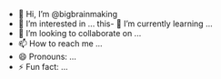 - 👋 Hi, I’m @bigbrainmaking
- 👀 I’m interested in ...
this- 🌱 I’m currently learning ...
- 💞️ I’m looking to collaborate on ...
- 📫 How to reach me ...
- 😄 Pronouns: ...
- ⚡ Fun fact: ...

<!---
bigbrainmaking/bigbrainmaking is a ✨ special ✨ repository because its `README.md` (this file) appears on your GitHub profile.
You can click the Preview link to take a look at your changes.
--->

